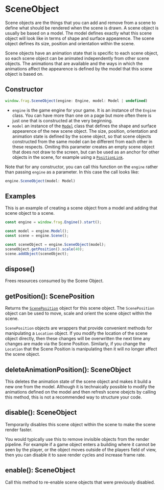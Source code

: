 # SceneObject

Scene objects are the things that you can add and remove from a scene to define
what should be rendered when the scene is drawn. A scene object is usually be based on
a model. The model defines exactly what this scene object will look like in terms
of shape and surface appearence. The scene object defines its size, position and orientation 
within the scene.

Scene objects have an animation state that is specific to each scene object, so 
each scene object can be animated independently from other scene objects. The animations
that are available and the ways in which the animations affect the appearence is
defined by the model that this scene object is based on.

## Constructor
```javascript
window.frag.SceneObject(engine: Engine, model: Model | undefined)
```

* `engine` is the game engine for your game. It is an instance of the `Engine` class. You can 
  have more than one on a page but more often there is just one that is constructed at the 
  very beginning.
* `model` an instance of the [`Model`](model.md) class that defines the shape and surface appearence
  of the new scene object. The size, position, orientation and animation state is
  defined by the scene object, so that scene objects constructed from the same model
  can be different from each other in these respects. Omiting this parameter creates
  an empty scene object that does not draw to the screen, but can be used as an anchor
  for other objects in the scene, for example using a [`PositionLink`](position-link.md).

Note that for any constructor, you can call this function on the `engine` rather than passing
`engine` as a parameter. In this case the call looks like:

```javascript
engine.SceneObject(model: Model)
```

## Examples
This is an example of creating a scene object from a model and adding that scene
object to a scene.

```javascript
const engine = window.frag.Engine().start();

const model = engine.Model();
const scene = engine.Scene();

const sceneObject = engine.SceneObject(model);
sceneObject.getPosition().scale(40);
scene.addObject(sceneObject);
```

## dispose()
Frees resources consumed by the Scene Object.

## getPosition(): ScenePosition
Returns the [`ScenePosition`](scene-positoin.md) object for this scene object. 
The `ScenePosition` object can be used to move, scale and orient the scene 
object within the scene.

`ScenePosition` objects are wrappers that provide convenient methods for manipulating
a `Location` object. If you modify the location of the scene object 
directly, then these changes will be overwritten the next time any changes are made via
the Scene Position. Similarly, if you change the `Location` that the Scene Position is
manipulating then it will no longer affect the scene object.

## deleteAnimationPosition(): SceneObject
This deletes the animation state of the scene object and makes it build a new one from
the model. Although it is technaically possible to modify the animations defined on the
model and then refresh scene obejcts by calling this method, this is not a recommended
way to structure your code.

## disable(): SceneObject
Temporarily disables this scene object within the scene to make the scene render faster.

You would typically use this to remove invisible objects from the render pipeline. For example
if a game object enters a building where it cannot be seen by the player, or the object moves
outside of the players field of view, then you can disable it to save render cycles and increase
frame rate.

## enable(): SceneObject
Call this method to re-enable scene objects that were previously disabled.

